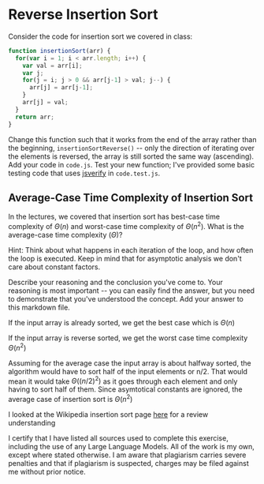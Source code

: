 # Reverse Insertion Sort

Consider the code for insertion sort we covered in class:

```javascript
function insertionSort(arr) {
  for(var i = 1; i < arr.length; i++) {
    var val = arr[i];
    var j;
    for(j = i; j > 0 && arr[j-1] > val; j--) {
      arr[j] = arr[j-1];
    }
    arr[j] = val;
  }
  return arr;
}
```

Change this function such that it works from the end of the array rather than
the beginning, `insertionSortReverse()` -- only the direction of
iterating over the elements is reversed, the array is still sorted the same way
(ascending). Add your code in `code.js`. Test your new function; I've provided
some basic testing code that uses [jsverify](https://jsverify.github.io/) in
`code.test.js`.

## Average-Case Time Complexity of Insertion Sort

In the lectures, we covered that insertion sort has best-case time complexity of
$\Theta(n)$ and worst-case time complexity of $\Theta(n^2)$. What is the
average-case time complexity ($\Theta$)?

Hint: Think about what happens in each iteration of the loop, and how often the
loop is executed. Keep in mind that for asymptotic analysis we don't care about
constant factors.

Describe your reasoning and the conclusion you've come to. Your reasoning is
most important -- you can easily find the answer, but you need to demonstrate
that you've understood the concept. Add your answer to this markdown file.

If the input array is already sorted, we get the best case which is $\Theta(n)$

If the input array is reverse sorted, we get the worst case time complexity $\Theta(n^2)$

Assuming for the average case the input array is about halfway sorted, the algorithm would have to sort half of the input elements or n/2.
That would mean it would take $\Theta((n/2)^2)$ as it goes through each element and only having to sort half of them.
Since asymtotical constants are ignored, the average case of insertion sort is $\Theta(n^2)$

I looked at the Wikipedia insertion sort page [here](https://en.wikipedia.org/wiki/Insertion_sort#:~:text=The%20outer%20loop%20runs%20over,A%5B-1%5D%20fails) for a review understanding

I certify that I have listed all sources used to complete this exercise, including the use of any Large Language Models. All of the work is my own, except where stated otherwise. I am aware that plagiarism carries severe penalties and that if plagiarism is suspected, charges may be filed against me without prior notice.


